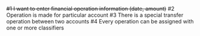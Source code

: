 ~~#1 I want to enter financial operation information (date, amount)~~
#2 Operation is made for particular account
#3 There is a special transfer operation between two accounts
#4 Every operation can be assigned with one or more classifiers